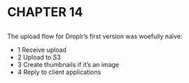# CHAPTER 14

## 
The upload flow for Droplr’s first version was woefully naïve:

- 1 Receive upload
- 2 Upload to S3
- 3 Create thumbnails if it’s an image
- 4 Reply to client applications
